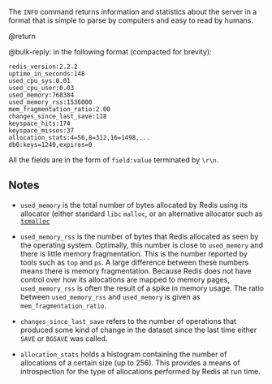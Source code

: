 The `INFO` command returns information and statistics about the server
in a format that is simple to parse by computers and easy to read by humans.

@return

@bulk-reply: in the following format (compacted for brevity):

    redis_version:2.2.2
    uptime_in_seconds:148
    used_cpu_sys:0.01
    used_cpu_user:0.03
    used_memory:768384
    used_memory_rss:1536000
    mem_fragmentation_ratio:2.00
    changes_since_last_save:118
    keyspace_hits:174
    keyspace_misses:37
    allocation_stats:4=56,8=312,16=1498,...
    db0:keys=1240,expires=0

All the fields are in the form of `field:value` terminated by `\r\n`.

## Notes

* `used_memory` is the total number of bytes allocated by Redis using its
  allocator (either standard `libc` `malloc`, or an alternative allocator such as
  [`tcmalloc`][1]

* `used_memory_rss` is the number of bytes that Redis allocated as seen by the
  operating system. Optimally, this number is close to `used_memory` and there
  is little memory fragmentation. This is the number reported by tools such as
  `top` and `ps`. A large difference between these numbers means there is
  memory fragmentation. Because Redis does not have control over how its
  allocations are mapped to memory pages, `used_memory_rss` is often the result
  of a spike in memory usage. The ratio between `used_memory_rss` and
  `used_memory` is given as `mem_fragmentation_ratio`.

* `changes_since_last_save` refers to the number of operations that produced
  some kind of change in the dataset since the last time either `SAVE` or
  `BGSAVE` was called.

* `allocation_stats` holds a histogram containing the number of allocations of
  a certain size (up to 256). This provides a means of introspection for the
  type of allocations performed by Redis at run time.

[1]: http://code.google.com/p/google-perftools/
